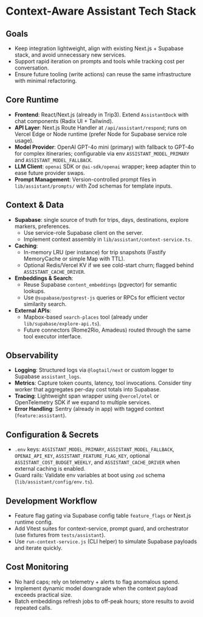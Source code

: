 # Context-Aware Assistant Tech Stack

## Goals
- Keep integration lightweight, align with existing Next.js + Supabase stack, and avoid unnecessary new services.
- Support rapid iteration on prompts and tools while tracking cost per conversation.
- Ensure future tooling (write actions) can reuse the same infrastructure with minimal refactoring.

## Core Runtime
- **Frontend**: React/Next.js (already in Trip3). Extend `AssistantDock` with chat components (Radix UI + Tailwind).
- **API Layer**: Next.js Route Handler at `/api/assistant/respond`; runs on Vercel Edge or Node runtime (prefer Node for Supabase service role usage).
- **Model Provider**: OpenAI GPT-4o mini (primary) with fallback to GPT-4o for complex itineraries; configurable via env `ASSISTANT_MODEL_PRIMARY` and `ASSISTANT_MODEL_FALLBACK`.
- **LLM Client**: `openai` SDK or `@ai-sdk/openai` wrapper; keep adapter thin to ease future provider swaps.
- **Prompt Management**: Version-controlled prompt files in `lib/assistant/prompts/` with Zod schemas for template inputs.

## Context & Data
- **Supabase**: single source of truth for trips, days, destinations, explore markers, preferences.
  - Use service-role Supabase client on the server.
  - Implement context assembly in `lib/assistant/context-service.ts`.
- **Caching**:
  - In-memory LRU (per instance) for trip snapshots (Fastify MemoryCache or simple Map with TTL).
  - Optional Redis/Vercel KV if we see cold-start churn; flagged behind `ASSISTANT_CACHE_DRIVER`.
- **Embeddings & Search**:
  - Reuse Supabase `content_embeddings` (pgvector) for semantic lookups.
  - Use `@supabase/postgrest-js` queries or RPCs for efficient vector similarity search.
- **External APIs**:
  - Mapbox-based `search-places` tool (already under `lib/supabase/explore-api.ts`).
  - Future connectors (Rome2Rio, Amadeus) routed through the same tool executor interface.

## Observability
- **Logging**: Structured logs via `@logtail/next` or custom logger to Supabase `assistant_logs`.
- **Metrics**: Capture token counts, latency, tool invocations. Consider tiny worker that aggregates per-day cost totals into Supabase.
- **Tracing**: Lightweight span wrapper using `@vercel/otel` or OpenTelemetry SDK if we expand to multiple services.
- **Error Handling**: Sentry (already in app) with tagged context (`feature:assistant`).

## Configuration & Secrets
- `.env` keys: `ASSISTANT_MODEL_PRIMARY`, `ASSISTANT_MODEL_FALLBACK`, `OPENAI_API_KEY`, `ASSISTANT_FEATURE_FLAG_KEY`, optional `ASSISTANT_COST_BUDGET_WEEKLY`, and `ASSISTANT_CACHE_DRIVER` when external caching is enabled.
- Guard rails: Validate env variables at boot using `zod` schema (`lib/assistant/config/env.ts`).

## Development Workflow
- Feature flag gating via Supabase config table `feature_flags` or Next.js runtime config.
- Add Vitest suites for context-service, prompt guard, and orchestrator (use fixtures from `tests/assistant`).
- Use `run-context-service.js` (CLI helper) to simulate Supabase payloads and iterate quickly.

## Cost Monitoring
- No hard caps; rely on telemetry + alerts to flag anomalous spend.
- Implement dynamic model downgrade when the context payload exceeds practical size.
- Batch embeddings refresh jobs to off-peak hours; store results to avoid repeated calls.
